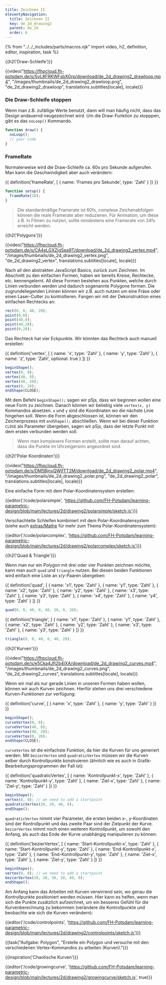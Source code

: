 ```yaml
---
title: Zeichnen II
eleventyNavigation:
  title: Zeichnen II
  key: de_2d_drawing2
  parent: de_2d
  order: 6
---
```


{% from "../../_includes/parts/macros.njk" import video, h2, definition, editor, inspiration, task %}

{{h2('Draw-Schleife')}}

{{video("https://fhpcloud.fh-potsdam.de/s/SyL8FRKWFsbXGrp/download/de_2d_drawing2_drawloop.mp4", "/images/thumbnails/de_2d_drawing2_drawloop.png", "de_2d_drawing2_drawloop", translations.subtitles[locale], locale)}}

<!--
dg: https://fhpcloud.fh-potsdam.de/s/mkbs7JYdqWdzaE9
de: https://fhpcloud.fh-potsdam.de/s/SyL8FRKWFsbXGrp
en: https://fhpcloud.fh-potsdam.de/s/tkPJJiC687k2XEp
-->

### Die Draw-Schleife stoppen

Wenn man z.B. zufällige Werte benutzt, dann will man häufig nicht, dass das Design andauernd neugezeichnet wird. Um die Draw-Funktion zu stopppen, gibt es das `noLoop()` Kommando.

```js
function draw() {
  noLoop();
  // your code
}
```

### FrameRate

Normalerweise wird die Draw-Schleife ca. 60x pro Sekunde aufgerufen. Man kann die Geschwindigkeit aber auch verändern:

{{ definition('frameRate', [
  { name: 'Frames pro Sekunde', type: 'Zahl' }
]) }}
```js
function setup() {
  frameRate(10);
}
```

> Die standardmäßge Framerate ist 60fs, complexe Zeichenabfolgen können die reale Framerate aber reduzieren. Für Animation, um diese z.B. in Filmen zu nutzen, sollte mindestens eine Framerate von 24fs erreicht werden.

{{h2('Polygons')}}

{{video("https://fhpcloud.fh-potsdam.de/s/CA4eLGXZigSea9T/download/de_2d_drawing2_vertex.mp4", "/images/thumbnails/de_2d_drawing2_vertex.png", "de_2d_drawing2_vertex", translations.subtitles[locale], locale)}}

<!--
dg: https://fhpcloud.fh-potsdam.de/s/5DwJfJDF9okcT5y
de: https://fhpcloud.fh-potsdam.de/s/CA4eLGXZigSea9T
en: https://fhpcloud.fh-potsdam.de/s/4kcdSTEPGGkRTJo
-->

Nach all den abstrakten JavaScript Basics, zurück zum Zeichnen. Im Abschnitt zu den einfachen Formen, haben wir bereits Kreise, Rechtecke, etc. kennengelernt. All diese Formen bestehen aus Punkten, welche durch Linien verbunden werden und dadurch sogenannte Polygone formen. Die zugrundeliegenden Lininen können wir z.B. auch nutzen um eine Fräse oder einen Laser-Cutter zu kontrollieren. Fangen wir mit der Dekonstruktion eines einfachen Rechtecks an:

```js
rect(0, 0, 40, 20);
point(0,0);
point(40,0);
point(40,20);
point(0,20);
```

Das Rechteck hat vier Eckpunkte. Wir könnten das Rechteck auch manuell erstellen:

{{ definition('vertex', [
  { name: 'x', type: 'Zahl' },
  { name: 'y', type: 'Zahl' },
  { name: 'z', type: 'Zahl', optional: true }
]) }}
```js
beginShape();
vertex(0, 0);
vertex(40, 0);
vertex(40, 20);
vertex(0, 20);
endShape(CLOSE);
```

Mit dem Befehl `beginShape();` sagen wir p5js, dass wir beginnen wollen eine neue Form zu zeichnen. Danach können wir beliebig viele `vertex(x, y)` Kommandos absetzen. `x` und `y` sind die Koordinaten wo die nächste Linie hingehen soll. Wenn die Form abgeschlossen ist, können wir den Zeichenprozess mit `endShape();` abschließen. Wenn wir bei dieser Funktion `CLOSE` als Parameter übergeben, sagen wir p5js, dass der letzte Punkt mit dem ersten verbunden werden soll. 

> Wenn man komplexere Formen erstellt, sollte man darauf achten, dass die Punkte im Uhrzeigersinn angeordnet sind.

{{h2('Polar Koordinaten')}}

{{video("https://fhpcloud.fh-potsdam.de/s/DM5BjnxQWjfTT2M/download/de_2d_drawing2_polar.mp4", "/images/thumbnails/de_2d_drawing2_polar.png", "de_2d_drawing2_polar", translations.subtitles[locale], locale)}}

<!--
dg: https://fhpcloud.fh-potsdam.de/s/EqFPLRMepRj8HBn
de: https://fhpcloud.fh-potsdam.de/s/DM5BjnxQWjfTT2M
en: https://fhpcloud.fh-potsdam.de/s/Q6E37ZtiE6n8m8y
-->

Eine einfache Form mit dem Polar-Koordinatensystem erstellen:

{{editor('/code/polarsimple', 'https://github.com/FH-Potsdam/learning-parametric-design/blob/main/lectures/2d/drawing2/polarsimple/sketch.js')}}

Verschachtelte Schleifen kombiniert mit dem Polar-Koordinatensystem (siehe auch [extras/Mathe](../../extras/math) für mehr zum Thema Polar-Koordinatensystem):

{{editor('/code/polarcomplex', 'https://github.com/FH-Potsdam/learning-parametric-design/blob/main/lectures/2d/drawing2/polarcomplex/sketch.js')}}

{{h2('Quad & Triangle')}}

Wenn man nur ein Polygon mit drei oder vier Punkten zeichnen möchte, kann man auch `quad` und `triangle` nutzen. Bei diesen beiden Funktionen wird einfach eine Liste an x/y-Paaren übergeben:

{{ definition('quad', [
  { name: 'x1', type: 'Zahl' },
  { name: 'y1', type: 'Zahl' },
  { name: 'x2', type: 'Zahl' },
  { name: 'y2', type: 'Zahl' },
  { name: 'x3', type: 'Zahl' },
  { name: 'y3', type: 'Zahl' },
  { name: 'x4', type: 'Zahl' },
  { name: 'y4', type: 'Zahl' }
]) }}
```js
quad(0, 0, 40, 0, 40, 20, 0, 20);
```

{{ definition('triangle', [
  { name: 'x1', type: 'Zahl' },
  { name: 'y1', type: 'Zahl' },
  { name: 'x2', type: 'Zahl' },
  { name: 'y2', type: 'Zahl' },
  { name: 'x3', type: 'Zahl' },
  { name: 'y3', type: 'Zahl' }
]) }}
```js
triangle(0, 0, 40, 0, 40, 20);
```

{{h2('Kurven')}}

{{video("https://fhpcloud.fh-potsdam.de/s/e5Cka4Jfj2b4iXA/download/de_2d_drawing2_curves.mp4", "/images/thumbnails/de_2d_drawing2_curves.png", "de_2d_drawing2_curves", translations.subtitles[locale], locale)}}
<!--
dg: https://fhpcloud.fh-potsdam.de/s/zN7BJqyjS9KEeQS
de: https://fhpcloud.fh-potsdam.de/s/e5Cka4Jfj2b4iXA
en: https://fhpcloud.fh-potsdam.de/s/yQrpytWzYHDsNFB
-->

Wenn wir mal als nur gerade Linien in unseren Formen haben wollen, können wir auch Kurven zeichnen. Hierfür stehen uns drei verschiedene Kurven-Funktionen zur verfügung:

{{ definition('curve', [
  { name: 'x', type: 'Zahl' },
  { name: 'y', type: 'Zahl' }
]) }}
```js
beginShape();
curveVertex(0, 0);
curveVertex(40, 0);
curveVertex(40, 20);
curveVertex(0, 20);
endShape(CLOSE);
```

`curveVertex` ist die einfachste Funktion, da hier die Kurven für uns generiert werden. Mit `bezierVertex` und `quadraticVertex` müssen wir die Kurven selber durch Kontrollpunkte konstruieren (ähnlich wie es auch in Grafik-Bearbeitungsprogrammen der Fall ist):

{{ definition('quadraticVertex', [
  { name: 'Kontrollpunkt-x', type: 'Zahl' },
  { name: 'Kontrollpunkt-y', type: 'Zahl' },
  { name: 'Ziel-x', type: 'Zahl' },
  { name: 'Ziel-y', type: 'Zahl' }
]) }}
```js
beginShape();
vertex(0, 0); // we need to add a startpoint
quadraticVertex(20, 20, 40, 0);
endShape();
```

`quadraticVertex` nimmt vier Parameter, die ersten beiden x-, y-Koordinaten sind der Kontrollpunkt und das zweite Paar sind der Zielpunkt der Kurve. `bezierVertex` nimmt noch einen weiteren Kontrollpunkt, um sowohl den Anfang, als auch das Ende der Kurve unabhängig manipulieren zu können:

{{ definition('bezierVertex', [
  { name: 'Start-Kontrollpunkt-x', type: 'Zahl' },
  { name: 'Start-Kontrollpunkt-y', type: 'Zahl' },
  { name: 'End-Kontrollpunkt-x', type: 'Zahl' },
  { name: 'End-Kontrollpunkt-y', type: 'Zahl' },
  { name: 'Ziel-x', type: 'Zahl' },
  { name: 'Ziel-y', type: 'Zahl' }
]) }}
```js
beginShape();
vertex(0, 0); // we need to add a startpoint
bezierVertex(10, 20, 30, 20, 40, 0);
endShape();
```

Am Anfang kann das Arbeiten mit Kurven verwirrend sein, wo genau die Kontrollpunkte positioniert werden müssen. Hier kann es helfen, wenn man sich die Punkte zusätzlich aufzeichnet, um ein besseres Gefühl für die Kurvenberechnung zu bekommen (verändere die Kontrollpunkte und beobachte wie sich die Kurven verändern):

{{editor('/code/controlpoints', 'https://github.com/FH-Potsdam/learning-parametric-design/blob/main/lectures/2d/drawing2/controlpoints/sketch.js')}}

{{task("Aufgabe: Polygon", "Erstelle ein Polygon und versuche mit den verschiedenen Vertex-Kommandos zu arbeiten (Kurven).")}}

{{inspiration('Chaotische Kurven')}}

{{editor('/code/growingcurve', 'https://github.com/FH-Potsdam/learning-parametric-design/blob/main/lectures/2d/drawing2/growingcurve/sketch.js', true)}}